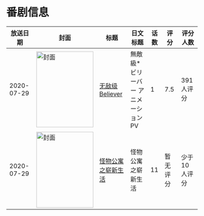 # 番剧信息

|放送日期|封面|标题|日文标题|话数|评分|评分人数|
|---|---|---|---|---|---|---|
|2020-07-29|<img src="//lain.bgm.tv/pic/cover/c/b8/b5/311809_2j231.jpg" alt="封面" style="width:150px;height:200px;object-fit:cover;">|[无敌级Believer](https://bangumi.tv/subject/311809)|無敵級*ビリーバー アニメーションPV|1|7.5|391人评分|
|2020-07-29|<img src="//lain.bgm.tv/pic/cover/c/7f/2e/311844_B55Jc.jpg" alt="封面" style="width:150px;height:200px;object-fit:cover;">|[怪物公寓之崭新生活](https://bangumi.tv/subject/311844)|怪物公寓之崭新生活|11|暂无评分|少于10人评分|
